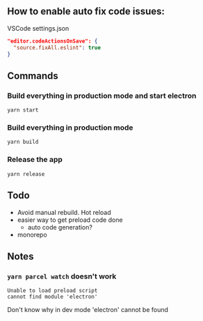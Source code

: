 ## How to enable auto fix code issues:

VSCode settings.json

```json
"editor.codeActionsOnSave": {
  "source.fixAll.eslint": true
}
```


## Commands

### Build everything in production mode and start electron

```
yarn start
```

### Build everything in production mode


```
yarn build
```

### Release the app

```
yarn release
```


## Todo

- Avoid manual rebuild. Hot reload
- easier way to get preload code done
  - auto code generation?
- monorepo


## Notes

### `yarn parcel watch` doesn't work

```
Unable to load preload script
cannot find module 'electron'
```

Don't know why in dev mode 'electron' cannot be found
